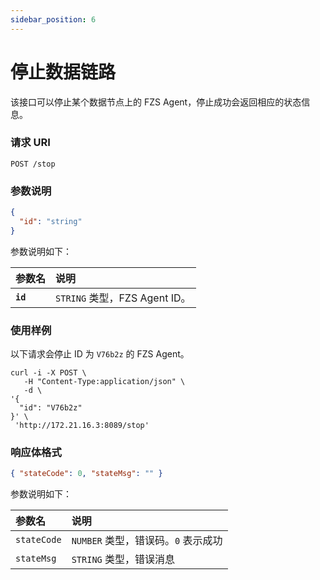 ```yaml
---
sidebar_position: 6
---
```


# 停止数据链路

该接口可以停止某个数据节点上的 FZS Agent，停止成功会返回相应的状态信息。

### 请求 URI

`POST /stop`

### 参数说明

```json
{
  "id": "string"
}
```

参数说明如下：

| 参数名   | 说明                          |
| :------- | :---------------------------- |
| **`id`** | `STRING` 类型，FZS Agent ID。 |

### 使用样例

以下请求会停止 ID 为 `V76b2z` 的 FZS Agent。

```shell
curl -i -X POST \
   -H "Content-Type:application/json" \
   -d \
'{
  "id": "V76b2z"
}' \
 'http://172.21.16.3:8089/stop'
```

### 响应体格式

```json
{ "stateCode": 0, "stateMsg": "" }
```

参数说明如下：

| 参数名      | 说明                                |
| :---------- | :---------------------------------- |
| `stateCode` | `NUMBER` 类型，错误码。`0` 表示成功 |
| `stateMsg`  | `STRING` 类型，错误消息             |
